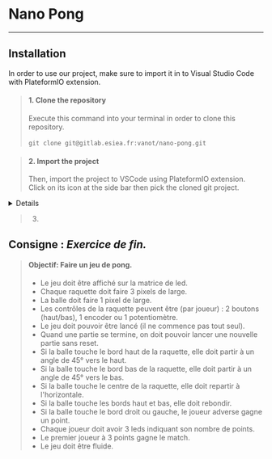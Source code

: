 # Nano Pong

---

## Installation

In order to use our project, make sure to import it in to Visual Studio Code with PlateformIO extension.

> #### **1. Clone the repository**
>
> Execute this command into your terminal in order to clone this repository.
>
> ```git clone git@gitlab.esiea.fr:vanot/nano-pong.git```


> #### **2. Import the project**
> 
> Then, import the project to VSCode using PlateformIO extension. Click on its icon at the side bar then pick the cloned git project.
<details>
    ![Image](/resources/images/read_me/init_platformio.png "Git Clone")
</details>

> 
> 3. 
>
>
>


## Consigne : *Exercice de fin.*

> #### Objectif: Faire un jeu de pong.
>
> - Le jeu doit être affiché sur la matrice de led.
> - Chaque raquette doit faire 3 pixels de large.
> - La balle doit faire 1 pixel de large.
> - Les contrôles de la raquette peuvent être (par joueur) : 2 boutons (haut/bas), 1 encoder ou 1 potentiomètre.
> - Le jeu doit pouvoir être lancé (il ne commence pas tout seul).
> - Quand une partie se termine, on doit pouvoir lancer une nouvelle partie sans reset.
> - Si la balle touche le bord haut de la raquette, elle doit partir à un angle de 45° vers le haut.
> - Si la balle touche le bord bas de la raquette, elle doit partir à un angle de 45° vers le bas.
> - Si la balle touche le centre de la raquette, elle doit repartir à l'horizontale.
> - Si la balle touche les bords haut et bas, elle doit rebondir.
> - Si la balle touche le bord droit ou gauche, le joueur adverse gagne un point.
> - Chaque joueur doit avoir 3 leds indiquant son nombre de points.
> - Le premier joueur à 3 points gagne le match.
> - Le jeu doit être fluide.